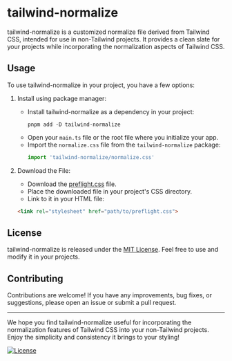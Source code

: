 # tailwind-normalize

tailwind-normalize is a customized normalize file derived from Tailwind CSS, intended for use in non-Tailwind projects. It provides a clean slate for your projects while incorporating the normalization aspects of Tailwind CSS.

## Usage

To use tailwind-normalize in your project, you have a few options:

1. Install using package manager:

   - Install tailwind-normalize as a dependency in your project:
      ```shell
      pnpm add -D tailwind-normalize
      ```
    - Open your `main.ts` file or the root file where you initialize your app.
    - Import the `normalize.css` file from the `tailwind-normalize` package:
      ```typescript
      import 'tailwind-normalize/normalize.css'
      ```

2. Download the File:
   - Download the [preflight.css](https://github.com/tongrow/tailwind-normalize/raw/master/src/css/preflight.css) file.
   - Place the downloaded file in your project's CSS directory.
   - Link to it in your HTML file:

   ```html
   <link rel="stylesheet" href="path/to/preflight.css">
   ```

## License

tailwind-normalize is released under the [MIT License](LICENSE). Feel free to use and modify it in your projects.

## Contributing

Contributions are welcome! If you have any improvements, bug fixes, or suggestions, please open an issue or submit a pull request.

---

We hope you find tailwind-normalize useful for incorporating the normalization features of Tailwind CSS into your non-Tailwind projects. Enjoy the simplicity and consistency it brings to your styling!

[![License](https://img.shields.io/badge/license-MIT-blue.svg)](LICENSE)